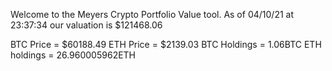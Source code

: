 Welcome to the Meyers Crypto Portfolio Value tool. 
As of 04/10/21 at 23:37:34 our valuation is $121468.06 

BTC Price = $60188.49
 ETH Price = $2139.03
BTC Holdings = 1.06BTC
 ETH holdings = 26.960005962ETH 
